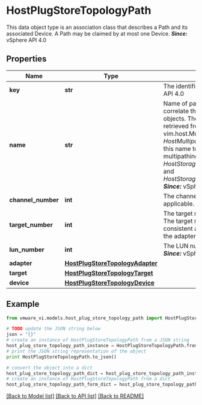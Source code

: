 # HostPlugStoreTopologyPath

This data object type is an association class that describes a Path and its associated Device.  A Path may be claimed by at most one Device.  ***Since:*** vSphere API 4.0 

## Properties
Name | Type | Description | Notes
------------ | ------------- | ------------- | -------------
**key** | **str** | The identifier for the Path.  ***Since:*** vSphere API 4.0  | 
**name** | **str** | Name of path.  Use this property to correlate this path object to other path objects.  The state of the Path can be retrieved from the data object (@link vim.host.MultipathStateInfo.Path} on the *HostMultipathStateInfo* data object.  Use this name to configure LogicalUnit multipathing policy using *HostStorageSystem.EnableMultipathPath* and *HostStorageSystem.DisableMultipathPath*.  ***Since:*** vSphere API 4.0  | 
**channel_number** | **int** | The channel number for a path if applicable.  ***Since:*** vSphere API 4.0  | [optional] 
**target_number** | **int** | The target number for a path if applicable.  The target number is not guaranteed to be consistent across reboots or rescans of the adapter.  ***Since:*** vSphere API 4.0  | [optional] 
**lun_number** | **int** | The LUN number for a path if applicable.  ***Since:*** vSphere API 4.0  | [optional] 
**adapter** | [**HostPlugStoreTopologyAdapter**](HostPlugStoreTopologyAdapter.md) |  | [optional] 
**target** | [**HostPlugStoreTopologyTarget**](HostPlugStoreTopologyTarget.md) |  | [optional] 
**device** | [**HostPlugStoreTopologyDevice**](HostPlugStoreTopologyDevice.md) |  | [optional] 

## Example

```python
from vmware_vi.models.host_plug_store_topology_path import HostPlugStoreTopologyPath

# TODO update the JSON string below
json = "{}"
# create an instance of HostPlugStoreTopologyPath from a JSON string
host_plug_store_topology_path_instance = HostPlugStoreTopologyPath.from_json(json)
# print the JSON string representation of the object
print HostPlugStoreTopologyPath.to_json()

# convert the object into a dict
host_plug_store_topology_path_dict = host_plug_store_topology_path_instance.to_dict()
# create an instance of HostPlugStoreTopologyPath from a dict
host_plug_store_topology_path_form_dict = host_plug_store_topology_path.from_dict(host_plug_store_topology_path_dict)
```
[[Back to Model list]](../README.md#documentation-for-models) [[Back to API list]](../README.md#documentation-for-api-endpoints) [[Back to README]](../README.md)


